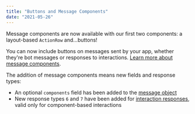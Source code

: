 ```yaml
---
title: "Buttons and Message Components"
date: "2021-05-26"
---
```


Message components are now available with our first two components: a layout-based `ActionRow` and...buttons!

You can now include buttons on messages sent by your app, whether they're bot messages or responses to interactions. [Learn more about message components](/docs/interactions/message-components#).

The addition of message components means new fields and response types:

* An optional `components` field has been added to the [message object](/docs/resources/message#message-object)
* New response types `6` and `7` have been added for [interaction responses](/docs/interactions/receiving-and-responding#interaction-response-object-interaction-callback-type), valid only for component-based interactions
